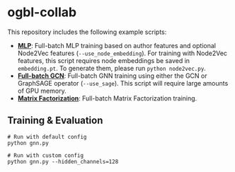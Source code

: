 # ogbl-collab

This repository includes the following example scripts:

* **[MLP](https://github.com/snap-stanford/ogb/blob/master/examples/linkproppred/collab/mlp.py)**: Full-batch MLP training based on author features and optional Node2Vec features (`--use_node_embedding`). For training with Node2Vec features, this script requires node embeddings be saved in `embedding.pt`. To generate them, please run `python node2vec.py`.
* **[Full-batch GCN](https://github.com/snap-stanford/ogb/blob/master/examples/linkproppred/collab/gnn.py)**: Full-batch GNN training using either the GCN or GraphSAGE operator (`--use_sage`). This script will require large amounts of GPU memory.
* **[Matrix Factorization](https://github.com/snap-stanford/ogb/blob/master/examples/linkproppred/collab/mf.py)**: Full-batch Matrix Factorization training.

## Training & Evaluation

```
# Run with default config
python gnn.py

# Run with custom config
python gnn.py --hidden_channels=128
```
